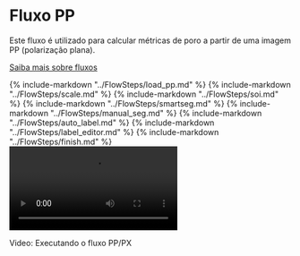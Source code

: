 <div class="content-wrapper" markdown="1">
<div class="text-content" markdown="1">
<h1>Fluxo PP</h1>
<p>Este fluxo é utilizado para calcular métricas de poro a partir de uma imagem PP (polarização plana).</p>
<p><a href="../../Outros/fluxos.md">Saiba mais sobre fluxos</a></p>
<div markdown="1">
{% include-markdown "../FlowSteps/load_pp.md" %}
{% include-markdown "../FlowSteps/scale.md" %}
{% include-markdown "../FlowSteps/soi.md" %}
{% include-markdown "../FlowSteps/smartseg.md" %}
{% include-markdown "../FlowSteps/manual_seg.md" %}
{% include-markdown "../FlowSteps/auto_label.md" %}
{% include-markdown "../FlowSteps/label_editor.md" %}
{% include-markdown "../FlowSteps/finish.md" %}
</div>
</div>
<div class="video-wrapper">
<video class="floating-video" controls>
<source src="../../assets/videos/thin_section_pp_px_flow.webm" type="video/webm">
Sorry, your browser does not support the video tag.
</video>
<p class="video-caption">Video: Executando o fluxo PP/PX</p>
</div>
</div>
